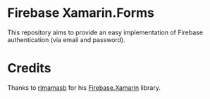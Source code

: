 # Firebase Xamarin.Forms
This repository aims to provide an easy implementation of Firebase authentication (via email and password).


# Credits
Thanks to [rlmamasb](https://github.com/rlamasb) for his [Firebase.Xamarin](https://github.com/rlamasb/Firebase.Xamarin) library.